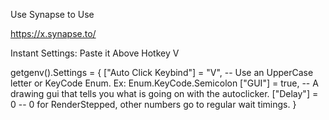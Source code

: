 Use Synapse to Use

https://x.synapse.to/

Instant Settings: Paste it Above Hotkey V

getgenv().Settings = {
    ["Auto Click Keybind"] = "V", -- Use an UpperCase letter or KeyCode Enum. Ex: Enum.KeyCode.Semicolon
    ["GUI"] = true, -- A drawing gui that tells you what is going on with the autoclicker.
    ["Delay"] = 0 -- 0 for RenderStepped, other numbers go to regular wait timings.
}
